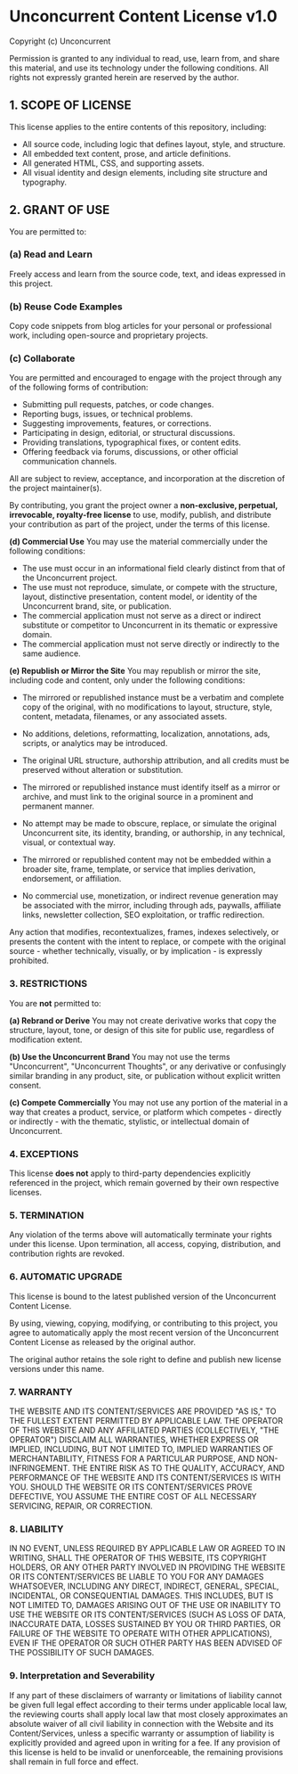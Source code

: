 # Unconcurrent Content License v1.0

Copyright (c) Unconcurrent

Permission is granted to any individual to read, use, learn from, and share this material, and use its technology under the following conditions. All rights not expressly granted herein are reserved by the author.

## 1. SCOPE OF LICENSE

This license applies to the entire contents of this repository, including:

* All source code, including logic that defines layout, style, and structure.
* All embedded text content, prose, and article definitions.
* All generated HTML, CSS, and supporting assets.
* All visual identity and design elements, including site structure and typography.

## 2. GRANT OF USE

You are permitted to:

### (a) Read and Learn

Freely access and learn from the source code, text, and ideas expressed in this project.

### (b) Reuse Code Examples

Copy code snippets from blog articles for your personal or professional work, including open-source and proprietary projects.

### (c) Collaborate

You are permitted and encouraged to engage with the project through any of the following forms of contribution:

* Submitting pull requests, patches, or code changes.
* Reporting bugs, issues, or technical problems.
* Suggesting improvements, features, or corrections.
* Participating in design, editorial, or structural discussions.
* Providing translations, typographical fixes, or content edits.
* Offering feedback via forums, discussions, or other official communication channels.

All are subject to review, acceptance, and incorporation at the discretion of the project maintainer(s).

By contributing, you grant the project owner a **non-exclusive, perpetual, irrevocable, royalty-free license** to use, modify, publish, and distribute your contribution as part of the project, under the terms of this license.

**(d) Commercial Use**
You may use the material commercially under the following conditions:

* The use must occur in an informational field clearly distinct from that of the Unconcurrent project.
* The use must not reproduce, simulate, or compete with the structure, layout, distinctive presentation, content model, or identity of the Unconcurrent brand, site, or publication.
* The commercial application must not serve as a direct or indirect substitute or competitor to Unconcurrent in its thematic or expressive domain.
* The commercial application must not serve directly or indirectly to the same audience.

**(e) Republish or Mirror the Site**
You may republish or mirror the site, including code and content, only under the following conditions:

* The mirrored or republished instance must be a verbatim and complete copy of the original, with no modifications to layout, structure, style, content, metadata, filenames, or any associated assets.

* No additions, deletions, reformatting, localization, annotations, ads, scripts, or analytics may be introduced.

* The original URL structure, authorship attribution, and all credits must be preserved without alteration or substitution.

* The mirrored or republished instance must identify itself as a mirror or archive, and must link to the original source in a prominent and permanent manner.

* No attempt may be made to obscure, replace, or simulate the original Unconcurrent site, its identity, branding, or authorship, in any technical, visual, or contextual way.

* The mirrored or republished content may not be embedded within a broader site, frame, template, or service that implies derivation, endorsement, or affiliation.

* No commercial use, monetization, or indirect revenue generation may be associated with the mirror, including through ads, paywalls, affiliate links, newsletter collection, SEO exploitation, or traffic redirection.

Any action that modifies, recontextualizes, frames, indexes selectively, or presents the content with the intent to replace, or compete with the original source - whether technically, visually, or by implication - is expressly prohibited.

### 3. RESTRICTIONS

You are **not** permitted to:

**(a) Rebrand or Derive**
You may not create derivative works that copy the structure, layout, tone, or design of this site for public use, regardless of modification extent.

**(b) Use the Unconcurrent Brand**
You may not use the terms "Unconcurrent", "Unconcurrent Thoughts", or any derivative or confusingly similar branding in any product, site, or publication without explicit written consent.

**(c) Compete Commercially**
You may not use any portion of the material in a way that creates a product, service, or platform which competes - directly or indirectly - with the thematic, stylistic, or intellectual domain of Unconcurrent.

### 4. EXCEPTIONS

This license **does not** apply to third-party dependencies explicitly referenced in the project, which remain governed by their own respective licenses.

### 5. TERMINATION

Any violation of the terms above will automatically terminate your rights under this license. Upon termination, all access, copying, distribution, and contribution rights are revoked.

### 6. AUTOMATIC UPGRADE

This license is bound to the latest published version of the Unconcurrent Content License.

By using, viewing, copying, modifying, or contributing to this project, you agree to automatically apply the most recent version of the Unconcurrent Content License as released by the original author.

The original author retains the sole right to define and publish new license versions under this name.

### 7. WARRANTY

THE WEBSITE AND ITS CONTENT/SERVICES ARE PROVIDED "AS IS," TO THE FULLEST EXTENT PERMITTED BY APPLICABLE LAW. THE OPERATOR OF THIS WEBSITE AND ANY AFFILIATED PARTIES (COLLECTIVELY, "THE OPERATOR") DISCLAIM ALL WARRANTIES, WHETHER EXPRESS OR IMPLIED, INCLUDING, BUT NOT LIMITED TO, IMPLIED WARRANTIES OF MERCHANTABILITY, FITNESS FOR A PARTICULAR PURPOSE, AND NON-INFRINGEMENT. THE ENTIRE RISK AS TO THE QUALITY, ACCURACY, AND PERFORMANCE OF THE WEBSITE AND ITS CONTENT/SERVICES IS WITH YOU. SHOULD THE WEBSITE OR ITS CONTENT/SERVICES PROVE DEFECTIVE, YOU ASSUME THE ENTIRE COST OF ALL NECESSARY SERVICING, REPAIR, OR CORRECTION.

### 8. LIABILITY

IN NO EVENT, UNLESS REQUIRED BY APPLICABLE LAW OR AGREED TO IN WRITING, SHALL THE OPERATOR OF THIS WEBSITE, ITS COPYRIGHT HOLDERS, OR ANY OTHER PARTY INVOLVED IN PROVIDING THE WEBSITE OR ITS CONTENT/SERVICES BE LIABLE TO YOU FOR ANY DAMAGES WHATSOEVER, INCLUDING ANY DIRECT, INDIRECT, GENERAL, SPECIAL, INCIDENTAL, OR CONSEQUENTIAL DAMAGES. THIS INCLUDES, BUT IS NOT LIMITED TO, DAMAGES ARISING OUT OF THE USE OR INABILITY TO USE THE WEBSITE OR ITS CONTENT/SERVICES (SUCH AS LOSS OF DATA, INACCURATE DATA, LOSSES SUSTAINED BY YOU OR THIRD PARTIES, OR FAILURE OF THE WEBSITE TO OPERATE WITH OTHER APPLICATIONS), EVEN IF THE OPERATOR OR SUCH OTHER PARTY HAS BEEN ADVISED OF THE POSSIBILITY OF SUCH DAMAGES.

### 9. Interpretation and Severability

If any part of these disclaimers of warranty or limitations of liability cannot be given full legal effect according to their terms under applicable local law, the reviewing courts shall apply local law that most closely approximates an absolute waiver of all civil liability in connection with the Website and its Content/Services, unless a specific warranty or assumption of liability is explicitly provided and agreed upon in writing for a fee. If any provision of this license is held to be invalid or unenforceable, the remaining provisions shall remain in full force and effect.
